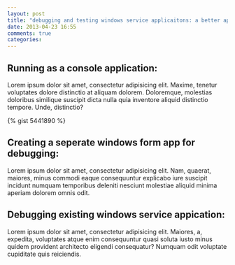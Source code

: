 ```yaml
---
layout: post
title: "debugging and testing windows service applicaitons: a better approach"
date: 2013-04-23 16:55
comments: true
categories: 
---
```


Running as a console application:
---------------------------------
Lorem ipsum dolor sit amet, consectetur adipisicing elit. Maxime, tenetur voluptates dolore distinctio at aliquam dolorem. Doloremque, molestias doloribus similique suscipit dicta nulla quia inventore aliquid distinctio tempore. Unde, distinctio?

{% gist 5441890 %}


Creating a seperate windows form app for debugging:
---------------------------------------------------

Lorem ipsum dolor sit amet, consectetur adipisicing elit. Nam, quaerat, maiores, minus commodi eaque consequuntur explicabo iure suscipit incidunt numquam temporibus deleniti nesciunt molestiae aliquid minima aperiam dolorem omnis odit.

Debugging existing windows service appication:
-----------------------------------------------
Lorem ipsum dolor sit amet, consectetur adipisicing elit. Maiores, a, expedita, voluptates atque enim consequuntur quasi soluta iusto minus quidem provident architecto eligendi consequatur? Numquam odit voluptate cupiditate quis reiciendis.